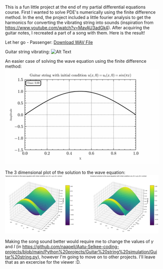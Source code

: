This is a fun little project at the end of my partial differential equations course. First I wanted to solve PDE's numerically using the finite difference method. In the end, the project included a little fourier analysis to get the harmonics for converting the vibrating string into sounds (inspiration from https://www.youtube.com/watch?v=MavAU3adGk4). After acquiring the guitar notes, I recreated a part of a song with them. Here is the result!

Let her go - Passenger:
[Download WAV File](Videos%20and%20audio%20files/sections/final.wav)

Guitar string vibrating:
![Alt Text](Videos%20and%20audio%20files/videos/guitar%20string.gif)

An easier case of solving the wave equation using the finite difference method:
![Alt Text](Videos%20and%20audio%20files/videos/wave%20equation.gif)

The 3 dimensional plot of the solution to the wave equation:
![image](Videos%20and%20audio%20files/videos/surface%20plot.png)

Making the song sound better would require me to change the values of $\gamma$ and $l$ (in https://github.com/naapeli/Aatu-Selkee-coding-projects/blob/main/Python%20projects/Guitar%20string%20simulation/Guitar%20string.py), however I'm going to move on to other projects. I'll leave that as an excercise for the viewer :D.
